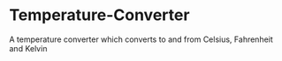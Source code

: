 # Temperature-Converter
A temperature converter which converts to and from Celsius, Fahrenheit and Kelvin

